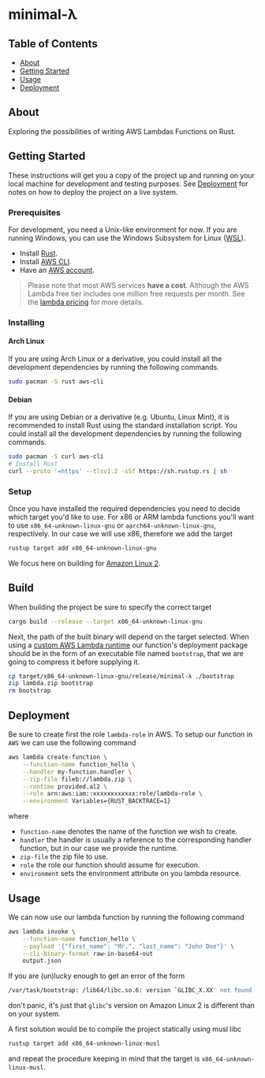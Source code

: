 # minimal-λ

## Table of Contents

- [About](#about)
- [Getting Started](#getting_started)
- [Usage](#usage)
- [Deployment](#deployment)

## About <a name = "about"></a>

Exploring the possibilities of writing AWS Lambdas Functions on Rust.

## Getting Started <a name = "getting_started"></a>

These instructions will get you a copy of the project up and running on your local machine for
development and testing purposes. See [Deployment](#deployment) for notes on how to deploy the
project on a live system.

### Prerequisites

For development, you need a Unix-like environment for now. If you are running Windows, you can use
the Windows Subsystem for Linux ([WSL](https://docs.microsoft.com/en-us/windows/wsl/install)).

- Install [Rust](https://www.rust-lang.org/tools/install).
- Install [AWS CLI](https://docs.aws.amazon.com/cli/latest/userguide/cli-chap-welcome.html).
- Have an [AWS account](https://aws.amazon.com/account).

> Please note that most AWS services **have a cost**. Although the AWS Lambda free tier includes one
> million free requests per month. See the [lambda pricing](https://aws.amazon.com/lambda/pricing)
> for more details.

### Installing

#### Arch Linux
If you are using Arch Linux or a derivative, you could install all the development dependencies by
running the following commands.
```sh
sudo pacman -S rust aws-cli
```

#### Debian
If you are using Debian or a derivative (e.g. Ubuntu, Linux Mint), it is recommended to install Rust
using the standard installation script. You could install all the development dependencies by running
the following commands.
```sh
sudo pacman -S curl aws-cli
# Install Rust
curl --proto '=https' --tlsv1.2 -sSf https://sh.rustup.rs | sh
```

### Setup

Once you have installed the required dependencies you need to decide which target you'd like to use.
For x86 or ARM lambda functions you'll want to use `x86_64-unknown-linux-gnu` or
`aarch64-unknown-linux-gnu`, respectively. In our case we will use x86, therefore we add the
target

```sh
rustup target add x86_64-unknown-linux-gnu
```

We focus here on building for [Amazon Linux 2](https://aws.amazon.com/amazon-linux-2).

## Build <a name = "build"></a>

When building the project be sure to specify the correct target

```sh
cargo build --release --target x86_64-unknown-linux-gnu
```

Next, the path of the built binary will depend on the target selected. When using a [custom AWS
Lambda runtime](https://docs.aws.amazon.com/lambda/latest/dg/runtimes-custom.html) our function's
deployment package should be in the form of an executable file named `bootstrap`, that we are going
to compress it before supplying it.

```sh
cp target/x86_64-unknown-linux-gnu/release/minimal-λ ./bootstrap
zip lambda.zip bootstrap
rm bootstrap
```

## Deployment <a name = "deployment"></a>

Be sure to create first the role `lambda-role` in AWS. To setup our function in `AWS` we can use
the following command
```sh
aws lambda create-function \
    --function-name function_hello \
    --handler my-function.handler \
    --zip-file fileb://lambda.zip \
    --runtime provided.al2 \
    --role arn:aws:iam::xxxxxxxxxxxx:role/lambda-role \
    --environment Variables={RUST_BACKTRACE=1}
```
where

- `function-name` denotes the name of the function we wish to create.
- `handler` the handler is usually a reference to the corresponding handler function, but in our
  case we provide the runtime.
- `zip-file` the zip file to use.
- `role` the role our function should assume for execution.
- `environment` sets the environment attribute on you lambda resource.

## Usage <a name = "usage"></a>

We can now use our lambda function by running the following command

```sh
aws lambda invoke \
    --function-name function_hello \
    --payload '{"first_name": "Mr.", "last_name": "John Doe"}' \
    --cli-binary-format raw-in-base64-out
    output.json
```

If you are (un)lucky enough to get an error of the form

```sh
/var/task/bootstrap: /lib64/libc.so.6: version `GLIBC_X.XX' not found (required by /var/task/bootstrap)
```

don't panic, it's just that `glibc`'s version on Amazon Linux 2 is different than on your system.

A first solution would be to compile the project statically using musl libc

```sh
rustup target add x86_64-unknown-linux-musl
```

and repeat the procedure keeping in mind that the target is `x86_64-unknown-linux-musl`.